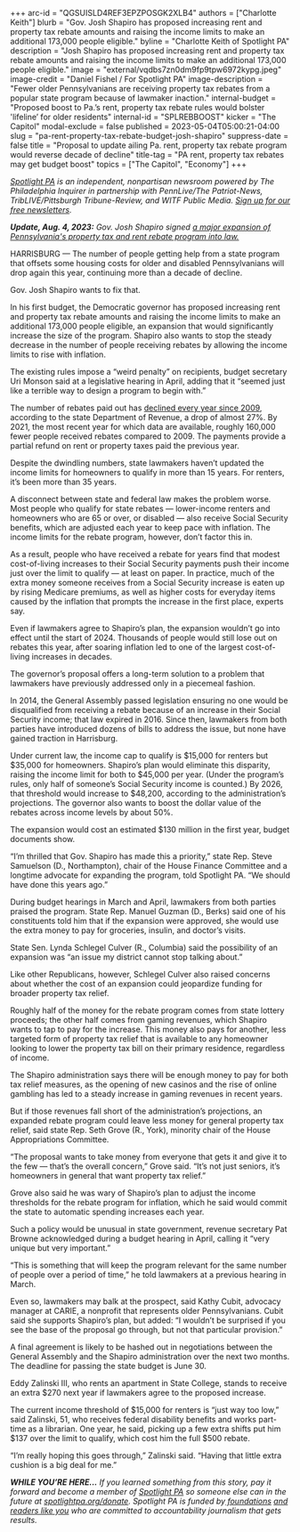 +++
arc-id = "QGSUISLD4REF3EPZPOSGK2XLB4"
authors = ["Charlotte Keith"]
blurb = "Gov. Josh Shapiro has proposed increasing rent and property tax rebate amounts and raising the income limits to make an additional 173,000 people eligible."
byline = "Charlotte Keith of Spotlight PA"
description = "Josh Shapiro has proposed increasing rent and property tax rebate amounts and raising the income limits to make an additional 173,000 people eligible."
image = "external/vqdbs7zn0dm9fp9tpw6972kypg.jpeg"
image-credit = "Daniel Fishel / For Spotlight PA"
image-description = "Fewer older Pennsylvanians are receiving property tax rebates from a popular state program because of lawmaker inaction."
internal-budget = "Proposed boost to Pa.’s rent, property tax rebate rules would bolster 'lifeline’ for older residents"
internal-id = "SPLREBBOOST"
kicker = "The Capitol"
modal-exclude = false
published = 2023-05-04T05:00:21-04:00
slug = "pa-rent-property-tax-rebate-budget-josh-shapiro"
suppress-date = false
title = "Proposal to update ailing Pa. rent, property tax rebate program would reverse decade of decline"
title-tag = "PA rent, property tax rebates may get budget boost"
topics = ["The Capitol", "Economy"]
+++

<a href="https://www.spotlightpa.org/"><i>Spotlight PA</i></a><i> is an independent, nonpartisan newsroom powered by The Philadelphia Inquirer in partnership with PennLive/The Patriot-News, TribLIVE/Pittsburgh Tribune-Review, and WITF Public Media. </i><a href="https://www.spotlightpa.org/newsletters"><i>Sign up for our free newsletters</i></a><i>.</i>

<i><strong>Update, Aug. 4, 2023:</strong> Gov. Josh Shapiro signed <a href="https://www.spotlightpa.org/news/2023/08/pennsylvania-property-tax-rebate-fix/"> a major expansion of Pennsylvania's property tax and rent rebate program into law.</a></i>

HARRISBURG — The number of people getting help from a state program that offsets some housing costs for older and disabled Pennsylvanians will drop again this year, continuing more than a decade of decline.

Gov. Josh Shapiro wants to fix that.

In his first budget, the Democratic governor has proposed increasing rent and property tax rebate amounts and raising the income limits to make an additional 173,000 people eligible, an expansion that would significantly increase the size of the program. Shapiro also wants to stop the steady decrease in the number of people receiving rebates by allowing the income limits to rise with inflation.

The existing rules impose a “weird penalty” on recipients, budget secretary Uri Monson said at a legislative hearing in April, adding that it “seemed just like a terrible way to design a program to begin with.”

<script src="https://www.spotlightpa.org/embed.js" async></script><div data-spl-embed-version="1" data-spl-src="https://www.spotlightpa.org/embeds/newsletter/"></div>


The number of rebates paid out has <a href="https://www.spotlightpa.org/news/2023/03/pa-rent-property-tax-rebate-program-shapiro-general-assembly/">declined every year since 2009</a>, according to the state Department of Revenue, a drop of almost 27%. By 2021, the most recent year for which data are available, roughly 160,000 fewer people received rebates compared to 2009. The payments provide a partial refund on rent or property taxes paid the previous year.

Despite the dwindling numbers, state lawmakers haven’t updated the income limits for homeowners to qualify in more than 15 years. For renters, it’s been more than 35 years.

A disconnect between state and federal law makes the problem worse. Most people who qualify for state rebates — lower-income renters and homeowners who are 65 or over, or disabled — also receive Social Security benefits, which are adjusted each year to keep pace with inflation. The income limits for the rebate program, however, don’t factor this in.

As a result, people who have received a rebate for years find that modest cost-of-living increases to their Social Security payments push their income just over the limit to qualify — at least on paper. In practice, much of the extra money someone receives from a Social Security increase is eaten up by rising Medicare premiums, as well as higher costs for everyday items caused by the inflation that prompts the increase in the first place, experts say.

Even if lawmakers agree to Shapiro’s plan, the expansion wouldn’t go into effect until the start of 2024. Thousands of people would still lose out on rebates this year, after soaring inflation led to one of the largest cost-of-living increases in decades.

The governor’s proposal offers a long-term solution to a problem that lawmakers have previously addressed only in a piecemeal fashion.

In 2014, the General Assembly passed legislation ensuring no one would be disqualified from receiving a rebate because of an increase in their Social Security income; that law expired in 2016. Since then, lawmakers from both parties have introduced dozens of bills to address the issue, but none have gained traction in Harrisburg.

Under current law, the income cap to qualify is $15,000 for renters but $35,000 for homeowners. Shapiro’s plan would eliminate this disparity, raising the income limit for both to $45,000 per year. (Under the program’s rules, only half of someone’s Social Security income is counted.) By 2026, that threshold would increase to $48,200, according to the administration’s projections. The governor also wants to boost the dollar value of the rebates across income levels by about 50%.

The expansion would cost an estimated $130 million in the first year, budget documents show.

“I’m thrilled that Gov. Shapiro has made this a priority,” state Rep. Steve Samuelson (D., Northampton), chair of the House Finance Committee and a longtime advocate for expanding the program, told Spotlight PA. “We should have done this years ago.”

During budget hearings in March and April, lawmakers from both parties praised the program. State Rep. Manuel Guzman (D., Berks) said one of his constituents told him that if the expansion were approved, she would use the extra money to pay for groceries, insulin, and doctor’s visits.

State Sen. Lynda Schlegel Culver (R., Columbia) said the possibility of an expansion was “an issue my district cannot stop talking about.”

Like other Republicans, however, Schlegel Culver also raised concerns about whether the cost of an expansion could jeopardize funding for broader property tax relief.

Roughly half of the money for the rebate program comes from state lottery proceeds; the other half comes from gaming revenues, which Shapiro wants to tap to pay for the increase. This money also pays for another, less targeted form of property tax relief that is available to any homeowner looking to lower the property tax bill on their primary residence, regardless of income.

The Shapiro administration says there will be enough money to pay for both tax relief measures, as the opening of new casinos and the rise of online gambling has led to a steady increase in gaming revenues in recent years.

But if those revenues fall short of the administration’s projections, an expanded rebate program could leave less money for general property tax relief, said state Rep. Seth Grove (R., York), minority chair of the House Appropriations Committee.

“The proposal wants to take money from everyone that gets it and give it to the few — that’s the overall concern,” Grove said. “It’s not just seniors, it’s homeowners in general that want property tax relief.”

Grove also said he was wary of Shapiro’s plan to adjust the income thresholds for the rebate program for inflation, which he said would commit the state to automatic spending increases each year.

Such a policy would be unusual in state government, revenue secretary Pat Browne acknowledged during a budget hearing in April, calling it “very unique but very important.”

<script src="https://www.spotlightpa.org/embed.js" async></script><div data-spl-embed-version="1" data-spl-src="https://www.spotlightpa.org/embeds/donate/"></div>


“This is something that will keep the program relevant for the same number of people over a period of time,” he told lawmakers at a previous hearing in March.

Even so, lawmakers may balk at the prospect, said Kathy Cubit, advocacy manager at CARIE, a nonprofit that represents older Pennsylvanians. Cubit said she supports Shapiro’s plan, but added: “I wouldn’t be surprised if you see the base of the proposal go through, but not that particular provision.”

A final agreement is likely to be hashed out in negotiations between the General Assembly and the Shapiro administration over the next two months. The deadline for passing the state budget is June 30.

Eddy Zalinski III, who rents an apartment in State College, stands to receive an extra $270 next year if lawmakers agree to the proposed increase.

The current income threshold of $15,000 for renters is “just way too low,” said Zalinski, 51, who receives federal disability benefits and works part-time as a librarian. One year, he said, picking up a few extra shifts put him $137 over the limit to qualify, which cost him the full $500 rebate.

“I’m really hoping this goes through,” Zalinski said. “Having that little extra cushion is a big deal for me.”

<i><b>WHILE YOU’RE HERE...</b></i><i> If you learned something from this story, pay it forward and become a member of </i><a href="https://www.spotlightpa.org/"><i>Spotlight PA</i></a><i> so someone else can in the future at </i><a href="http://spotlightpa.org/donate"><i>spotlightpa.org/donate</i></a><i>. Spotlight PA is funded by</i><a href="https://www.spotlightpa.org/support"><i> foundations</i></a><i> </i><a href="https://www.spotlightpa.org/support"><i>and readers like you</i></a><i> who are committed to accountability journalism that gets results.</i>
